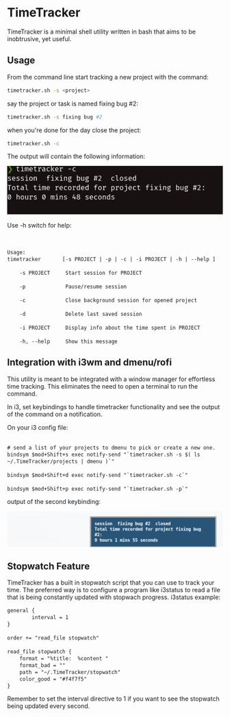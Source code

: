 # TimeTracker

TimeTracker is a minimal shell utility written in bash that aims to be inobtrusive, yet useful.

## Usage

From the command line start tracking a new project with the command:

```bash
timetracker.sh -s <project>
```

say the project or task is named fixing bug #2:

```bash
timetracker.sh -s fixing bug #2
```

when you're done for the day close the project:

```bash
timetracker.sh -c
```

The output will contain the following information:

![output](./close_option.png)

Use -h switch for help:

```TimeTracker is a time management utility to record the time spent on user-defined tasks/projects


Usage:
timetracker       [-s PROJECT | -p | -c | -i PROJECT | -h | --help ]

    -s PROJECT     Start session for PROJECT

    -p             Pause/resume session

    -c             Close background session for opened project

    -d             Delete last saved session

    -i PROJECT     Display info about the time spent in PROJECT

    -h, --help     Show this message
```

## Integration with i3wm and dmenu/rofi

This utility is meant to be integrated with a window manager for effortless time tracking. This eliminates the need to open a terminal to run the command.

In i3, set keybindings to handle timetracker functionality and see the output of the command on a notification.

On your i3 config file:

```i3config

# send a list of your projects to dmenu to pick or create a new one.
bindsym $mod+Shift+s exec notify-send "`timetracker.sh -s $( ls ~/.TimeTracker/projects | dmenu )`"

bindsym $mod+Shift+d exec notify-send "`timetracker.sh -c`"

bindsym $mod+Shift+p exec notify-send "`timetracker.sh -p`"
```

output of the second keybinding:

![command notification](close_timetracker.png)

## Stopwatch Feature

TimeTracker has a built in stopwatch script that you can use to track your time.
The preferred way is to configure a program like i3status to read a file that is being constantly updated with stopwach progress.
i3status example:

```i3status config
general {
        interval = 1
}

order += "read_file stopwatch"

read_file stopwatch {
    format = "%title:  %content "
    format_bad = ""
    path = "~/.TimeTracker/stopwatch"
    color_good = "#f4f7f5"
}
```

Remember to set the interval directive to 1 if you want to see the stopwatch being updated every second.


